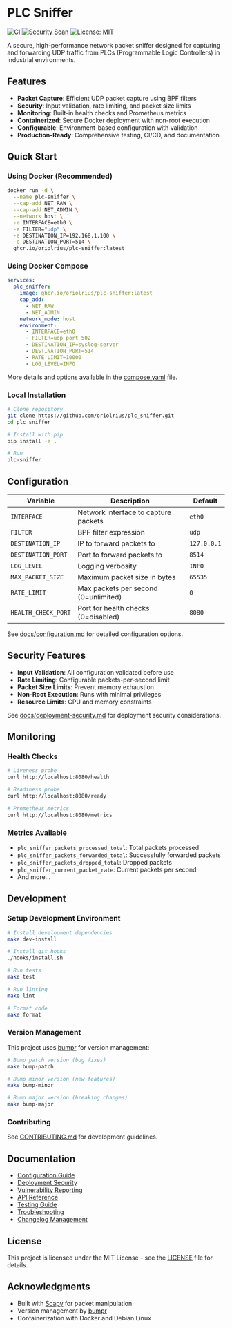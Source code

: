 # PLC Sniffer

[![CI](https://github.com/oriolrius/plc_sniffer/actions/workflows/ci.yml/badge.svg)](https://github.com/oriolrius/plc_sniffer/actions/workflows/ci.yml)
[![Security Scan](https://github.com/oriolrius/plc_sniffer/actions/workflows/security.yml/badge.svg)](https://github.com/oriolrius/plc_sniffer/actions/workflows/security.yml)
[![License: MIT](https://img.shields.io/badge/License-MIT-yellow.svg)](https://opensource.org/licenses/MIT)

A secure, high-performance network packet sniffer designed for capturing and forwarding UDP traffic from PLCs (Programmable Logic Controllers) in industrial environments.

## Features

- **Packet Capture**: Efficient UDP packet capture using BPF filters
- **Security**: Input validation, rate limiting, and packet size limits
- **Monitoring**: Built-in health checks and Prometheus metrics
- **Containerized**: Secure Docker deployment with non-root execution
- **Configurable**: Environment-based configuration with validation
- **Production-Ready**: Comprehensive testing, CI/CD, and documentation

## Quick Start

### Using Docker (Recommended)

```bash
docker run -d \
  --name plc-sniffer \
  --cap-add NET_RAW \
  --cap-add NET_ADMIN \
  --network host \
  -e INTERFACE=eth0 \
  -e FILTER="udp" \
  -e DESTINATION_IP=192.168.1.100 \
  -e DESTINATION_PORT=514 \
  ghcr.io/oriolrius/plc-sniffer:latest
```

### Using Docker Compose

```yaml
services:
  plc_sniffer:
    image: ghcr.io/oriolrius/plc-sniffer:latest
    cap_add:
      - NET_RAW
      - NET_ADMIN
    network_mode: host
    environment:
      - INTERFACE=eth0
      - FILTER=udp port 502
      - DESTINATION_IP=syslog-server
      - DESTINATION_PORT=514
      - RATE_LIMIT=10000
      - LOG_LEVEL=INFO
```

More details and options available in the [compose.yaml](compose.yaml) file.

### Local Installation

```bash
# Clone repository
git clone https://github.com/oriolrius/plc_sniffer.git
cd plc_sniffer

# Install with pip
pip install -e .

# Run
plc-sniffer
```

## Configuration

| Variable | Description | Default |
|----------|-------------|---------|
| `INTERFACE` | Network interface to capture packets | `eth0` |
| `FILTER` | BPF filter expression | `udp` |
| `DESTINATION_IP` | IP to forward packets to | `127.0.0.1` |
| `DESTINATION_PORT` | Port to forward packets to | `8514` |
| `LOG_LEVEL` | Logging verbosity | `INFO` |
| `MAX_PACKET_SIZE` | Maximum packet size in bytes | `65535` |
| `RATE_LIMIT` | Max packets per second (0=unlimited) | `0` |
| `HEALTH_CHECK_PORT` | Port for health checks (0=disabled) | `8080` |

See [docs/configuration.md](docs/configuration.md) for detailed configuration options.

## Security Features

- **Input Validation**: All configuration validated before use
- **Rate Limiting**: Configurable packets-per-second limit
- **Packet Size Limits**: Prevent memory exhaustion
- **Non-Root Execution**: Runs with minimal privileges
- **Resource Limits**: CPU and memory constraints

See [docs/deployment-security.md](docs/deployment-security.md) for deployment security considerations.

## Monitoring

### Health Checks

```bash
# Liveness probe
curl http://localhost:8080/health

# Readiness probe
curl http://localhost:8080/ready

# Prometheus metrics
curl http://localhost:8080/metrics
```

### Metrics Available

- `plc_sniffer_packets_processed_total`: Total packets processed
- `plc_sniffer_packets_forwarded_total`: Successfully forwarded packets
- `plc_sniffer_packets_dropped_total`: Dropped packets
- `plc_sniffer_current_packet_rate`: Current packets per second
- And more...

## Development

### Setup Development Environment

```bash
# Install development dependencies
make dev-install

# Install git hooks
./hooks/install.sh

# Run tests
make test

# Run linting
make lint

# Format code
make format
```

### Version Management

This project uses [bumpr](https://github.com/oriolrius/bumpr) for version management:

```bash
# Bump patch version (bug fixes)
make bump-patch

# Bump minor version (new features)
make bump-minor

# Bump major version (breaking changes)
make bump-major
```

### Contributing

See [CONTRIBUTING.md](CONTRIBUTING.md) for development guidelines.

## Documentation

- [Configuration Guide](docs/configuration.md)
- [Deployment Security](docs/deployment-security.md)
- [Vulnerability Reporting](docs/vulnerability-reporting.md)
- [API Reference](docs/api.md)
- [Testing Guide](docs/testing.md)
- [Troubleshooting](docs/troubleshooting.md)
- [Changelog Management](docs/changelog-guide.md)

## License

This project is licensed under the MIT License - see the [LICENSE](LICENSE) file for details.

## Acknowledgments

- Built with [Scapy](https://scapy.net/) for packet manipulation
- Version management by [bumpr](https://github.com/oriolrius/bumpr)
- Containerization with Docker and Debian Linux